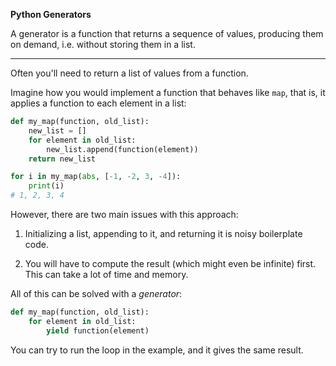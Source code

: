 **Python Generators**

A generator is a function that returns a sequence of values,
producing them on demand, i.e. without storing them in a list.

---

Often you'll need to return a list of values from a function.

Imagine how you would implement a function that behaves like `map`,
that is, it applies a function to each element in a list:
```python
def my_map(function, old_list):
    new_list = []
    for element in old_list:
        new_list.append(function(element))
    return new_list

for i in my_map(abs, [-1, -2, 3, -4]):
    print(i)
# 1, 2, 3, 4
```
However, there are two main issues with this approach:

1. Initializing a list, appending to it, and returning it is noisy boilerplate code.

2. You will have to compute the result (which might even be infinite) first. This can take a lot of time and memory.

All of this can be solved with a _generator_:
```python
def my_map(function, old_list):
    for element in old_list:
        yield function(element)
```

You can try to run the loop in the example, and it gives the same result.
